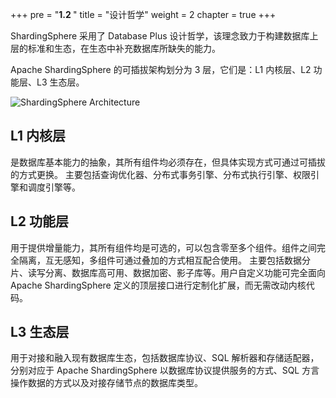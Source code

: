 +++
pre = "<b>1.2 </b>"
title = "设计哲学"
weight = 2
chapter = true
+++

ShardingSphere 采用了 Database Plus 设计哲学，该理念致力于构建数据库上层的标准和生态，在生态中补充数据库所缺失的能力。

Apache ShardingSphere 的可插拔架构划分为 3 层，它们是：L1 内核层、L2 功能层、L3 生态层。

![ShardingSphere Architecture](https://shardingsphere.apache.org/document/current/img/overview.cn_v2.png)

## L1 内核层

是数据库基本能力的抽象，其所有组件均必须存在，但具体实现方式可通过可插拔的方式更换。 主要包括查询优化器、分布式事务引擎、分布式执行引擎、权限引擎和调度引擎等。

## L2 功能层

用于提供增量能力，其所有组件均是可选的，可以包含零至多个组件。组件之间完全隔离，互无感知，多组件可通过叠加的方式相互配合使用。 主要包括数据分片、读写分离、数据库高可用、数据加密、影子库等。用户自定义功能可完全面向 Apache ShardingSphere 定义的顶层接口进行定制化扩展，而无需改动内核代码。

## L3 生态层

用于对接和融入现有数据库生态，包括数据库协议、SQL 解析器和存储适配器，分别对应于 Apache ShardingSphere 以数据库协议提供服务的方式、SQL 方言操作数据的方式以及对接存储节点的数据库类型。